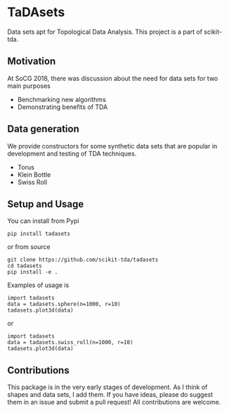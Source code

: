 # TaDAsets
Data sets apt for Topological Data Analysis. This project is a part of scikit-tda.

## Motivation

At SoCG 2018, there was discussion about the need for data sets for two main purposes
- Benchmarking new algorithms
- Demonstrating benefits of TDA

## Data generation

We provide constructors for some synthetic data sets that are popular in development and testing of TDA techniques.

* Torus
* Klein Bottle
* Swiss Roll

## Setup and Usage

You can install from Pypi
```
pip install tadasets
```

or from source

```
git clone https://github.com/scikit-tda/tadasets
cd tadasets
pip install -e .
```

Examples of usage is

```
import tadasets
data = tadasets.sphere(n=1000, r=10)
tadasets.plot3d(data)
```

or 

```
import tadasets
data = tadasets.swiss_roll(n=1000, r=10)
tadasets.plot3d(data)
```

## Contributions

This package is in the very early stages of development. As I think of shapes and data sets, I add them.  If you have ideas, please do suggest them in an issue and submit a pull request! All contributions are welcome.
